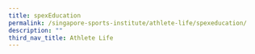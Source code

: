 ```yaml
---
title: spexEducation
permalink: /singapore-sports-institute/athlete-life/spexeducation/
description: ""
third_nav_title: Athlete Life
---
```



